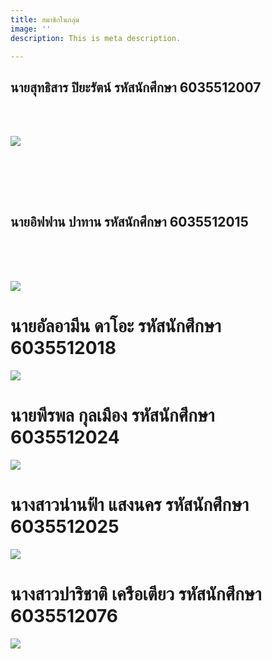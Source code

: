 ```yaml
---
title: สมาชิกในกลุ่ม
image: ''
description: This is meta description.

---
```

## **นายสุทธิสาร ปิยะรัตน์ รหัสนักศึกษา  6035512007**

<br>

<br>

![](/images/67239262_2467376653324926_3347226047094456320_o.jpg)

<br>

<br><br>

## **นายอิฟฟาน  ปาทาน รหัสนักศึกษา 6035512015**

<br><br><br>

![](/images/img_8484.jpg)

# **นายอัลอามีน ดาโอะ รหัสนักศึกษา   6035512018**

![](/images/117891559_1411752625695572_1274222105759852872_o.jpg)

# **นายพีรพล กุลเมือง รหัสนักศึกษา 6035512024**

![](/images/48373441_2031573160292336_5105572992218300416_n.jpg)

# **นางสาวน่านฟ้า แสงนคร รหัสนักศึกษา 6035512025**

![](/images/35123825_1700382590075494_8977698399990054912_n.jpg)

# **นางสาวปาริชาติ เครือเตียว รหัสนักศึกษา 6035512076**

![](https://media.discordapp.net/attachments/755066241915551859/773274106174898176/IMG_20201104_025416.jpg?width=539&height=609)